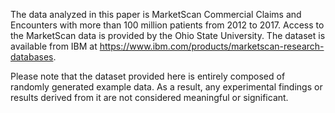 The data analyzed in this paper is MarketScan Commercial Claims and Encounters with more than 100 million patients from 2012 to 2017. 
Access to the MarketScan data is provided by the Ohio State University. 
The dataset is available from IBM at https://www.ibm.com/products/marketscan-research-databases.

Please note that the dataset provided here is entirely composed of randomly generated example data. As a result, any experimental findings or results derived from it are not considered meaningful or significant.





